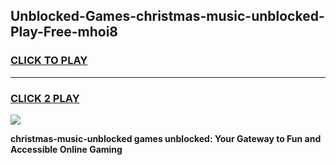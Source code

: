 
## Unblocked-Games-christmas-music-unblocked-Play-Free-mhoi8
<h3>
<a href="https://premium76.site?title=christmas-music-unblocked&ref=20M">CLICK TO PLAY</a></h3>
<hr>

<h3>
<a href="https://premium76.site?title=christmas-music-unblocked&ref=20M">CLICK 2 PLAY</a>
  
</h3>

<a href="https://premium76.site?title=christmas-music-unblocked&ref=19M"><img src="https://clearcache.store/games.png"></a>


**christmas-music-unblocked games unblocked: Your Gateway to Fun and Accessible Online Gaming**
